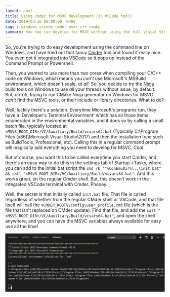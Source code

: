 ```yaml
---
layout: post
title: Using Cmder for MSVC development (in VSCode too!)
date: 2019-03-16 00:00:00 -0400
tags : windows vscode cmder msvc c++ cmake
summary: You too can develop for MSVC without using the full Visual Studio IDE!
---
```


So, you're trying to do easy development using the command line on Windows, and have tried out that fancy [Cmder](https://github.com/cmderdev/cmder) tool and found it really nice. You even got it [integrated into VSCode](https://github.com/cmderdev/cmder/wiki/Seamless-VS-Code-Integration) so it pops up instead of the Command Prompt or Powershell.

Then, you wanted to use more than two cores when compiling your C/C++ code on Windows, which means you *can't* use Microsoft's MSBuild environment, which doesn't scale, *at all*. So, you decide to try the [Ninja](https://ninja-build.org/) build tools on Windows to use *all* your threads without issue, by default. But, uh-oh, trying to run CMake Ninja generator on Windows for MSVC *can't* find the MSVC tools, or their include or library directories. What to do?

Well, luckily there's a solution. Everytime Microsoft's programs run, they have a 'Developer's Terminal Environment' which has all those items enumerated in the environmental variables, and it does so by calling a small batch file, typically located at `<MSVS_ROOT_DIR>/VC/Auxiliary/Build/vcvars64.bat` (Typically C:\Program Files (x86)\Microsoft Visual Studio\2017\ and then the installation type such as BuildTools\, Professional\, etc). Calling this in a regular command prompt will magically add everything you need to develop for MSVC. Cool.

But of course, you want this to be called everytime you start Cmder, and there's an easy way to do tthis in the settings tab of Startup->Tasks, where you can add to the initial bat script the `cmd /k ""%ConEmuDir%\..\init.bat" && call "<MSVS_ROOT_DIR>/VC/Auxiliary/Build/vcvars64.bat"`. And this works great, on the regular Cmder shell. But, this *doesn't* work in the integrated VSCode terminal with Cmder. Phooey.

Well, the secret is that initially called `init.bat` file. That file is called regardless of whether from the regular CMder shell or VSCode, and that file itself will call the `%CMDER_ROOT%\config\user_profile.cmd` file (which is the file that isn't replaced on CMder update). Find that file, and add the `call "<MSVS_ROOT_DIR>/VC/Auxiliary/Build/vcvars64.bat"`, and open the shell anywhere, and you can have the MSVC variables always available for easy use all the time!

<span class="image fit">
    <img src="/assets/posts/msvc-cmder-vscode/finally.png" />
</span>